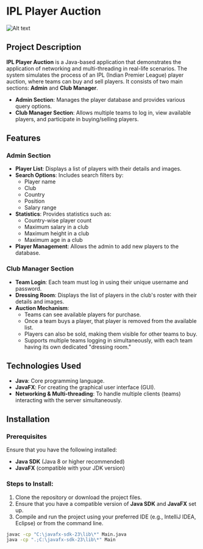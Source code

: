# IPL Player Auction

![Alt text](https://d2t1xqejof9utc.cloudfront.net/screenshots/pics/d2004693a143f320680d7291ff371eab/large.png)

## Project Description

**IPL Player Auction** is a Java-based application that demonstrates the application of networking and multi-threading in real-life scenarios. The system simulates the process of an IPL (Indian Premier League) player auction, where teams can buy and sell players. It consists of two main sections: **Admin** and **Club Manager**.

- **Admin Section**: Manages the player database and provides various query options.
- **Club Manager Section**: Allows multiple teams to log in, view available players, and participate in buying/selling players.

## Features

### Admin Section
- **Player List**: Displays a list of players with their details and images.
- **Search Options**: Includes search filters by:
  - Player name
  - Club
  - Country
  - Position
  - Salary range
- **Statistics**: Provides statistics such as:
  - Country-wise player count
  - Maximum salary in a club
  - Maximum height in a club
  - Maximum age in a club
- **Player Management**: Allows the admin to add new players to the database.

### Club Manager Section
- **Team Login**: Each team must log in using their unique username and password.
- **Dressing Room**: Displays the list of players in the club's roster with their details and images.
- **Auction Mechanism**: 
  - Teams can see available players for purchase.
  - Once a team buys a player, that player is removed from the available list.
  - Players can also be sold, making them visible for other teams to buy.
  - Supports multiple teams logging in simultaneously, with each team having its own dedicated "dressing room."

## Technologies Used

- **Java**: Core programming language.
- **JavaFX**: For creating the graphical user interface (GUI).
- **Networking & Multi-threading**: To handle multiple clients (teams) interacting with the server simultaneously.

## Installation

### Prerequisites
Ensure that you have the following installed:

- **Java SDK** (Java 8 or higher recommended)
- **JavaFX** (compatible with your JDK version)

### Steps to Install:
1. Clone the repository or download the project files.
2. Ensure that you have a compatible version of **Java SDK** and **JavaFX** set up.
3. Compile and run the project using your preferred IDE (e.g., IntelliJ IDEA, Eclipse) or from the command line.

```bash
javac -cp "C:\javafx-sdk-23\lib\*" Main.java
java -cp ".;C:\javafx-sdk-23\lib\*" Main





